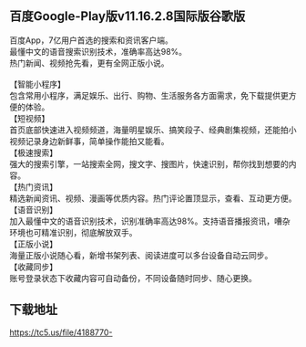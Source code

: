 ## 百度Google-Play版v11.16.2.8国际版谷歌版
百度App，7亿用户首选的搜索和资讯客户端。 <br>最懂中文的语音搜索识别技术，准确率高达98%。 <br>热门新闻、视频抢先看，更有全网正版小说。 <br> <br>【智能小程序】 <br>包含常用小程序，满足娱乐、出行、购物、生活服务各方面需求，免下载提供更方便的体验。 <br>【短视频】 <br>首页底部快速进入视频频道，海量明星娱乐、搞笑段子、经典剧集视频，还能拍小视频记录身边新鲜事，简单操作能拍又能看。 <br>【极速搜索】 <br>强大的搜索引擎，一站搜索全网，搜文字、搜图片，快速识别，帮你找到想要的内容。 <br>【热门资讯】 <br>精选新闻资讯、视频、漫画等优质内容。热门评论置顶显示，查看、互动更方便。 <br>【语音识别】 <br>加入最懂中文的语音识别技术，识别准确率高达98%。支持语音播报资讯，嘈杂环境也可精准识别，彻底解放双手。 <br>【正版小说】 <br>海量正版小说随心看，新增书架列表、阅读进度可以多台设备自动云同步。 <br>【收藏同步】 <br>账号登录状态下收藏内容可自动备份，不同设备随时同步、随心更换。
## 下载地址
https://tc5.us/file/4188770-